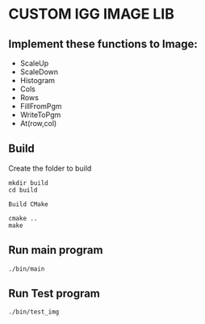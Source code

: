 # CUSTOM IGG IMAGE LIB

## Implement these functions to Image:
+ ScaleUp
+ ScaleDown
+ Histogram
+ Cols
+ Rows
+ FillFromPgm
+ WriteToPgm
+ At(row,col)

## Build
Create the folder to build
```
mkdir build
cd build
```
	Build CMake
```
cmake ..
make
```
## Run main program
```
./bin/main
```
## Run Test program
```
./bin/test_img
```

